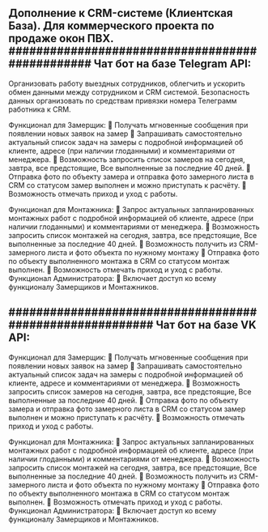 Дополнение к CRM-системе (Клиентская База). 
Для коммерческого проекта по продаже окон ПВХ.
################################################
Чат бот на базе Telegram API:
-------------------------------------------------

Организовать работу выездных сотрудников, облегчить и ускорить обмен данными между сотрудником и CRM системой. Безопасность данных организовать 
по средствам привязки номера Телеграмм работника к CRM.

Функционал для Замерщик:
	Получать мгновенные сообщения при появлении новых заявок на замер
	Запрашивать самостоятельно актуальный список задач на замеры с подробной информацией об клиенте, адресе (при наличии глоданными) и 
комментариями от менеджера.
	Возможность запросить список замеров на сегодня, завтра, все предстоящие, Все выполненные за последние 40 дней.
	Отправка фото по объекту замера и отправка фото замерного листа в CRM со статусом замер выполнен и можно приступать к расчёту.
	Возможность отмечать приход и уход с работы.

Функционал для Монтажника:
	Запрос актуальных запланированных монтажных работ с подробной информацией об клиенте, адресе (при наличии глоданными) и комментариями 
от менеджера.
	Возможность запросить список монтажей на сегодня, завтра, все предстоящие, Все выполненные за последние 40 дней.
	Возможность получить из CRM- замерного листа и фото объекта по нужному монтажу 
	Отправка фото по объекту выполненного монтажа в CRM со статусом монтаж выполнен.
	Возможность отмечать приход и уход с работы.
Функционал Администратора:
	Включает доступ ко всему функционалу Замерщиков и Монтажников.

#########################################################
Чат бот на базе VK API:
---------------------------------------------------------
Функционал для Замерщик:
	Получать мгновенные сообщения при появлении новых заявок на замер
	Запрашивать самостоятельно актуальный список задач на замеры с подробной информацией об клиенте, адресе и комментариями от менеджера.
	Возможность запросить список замеров на сегодня, завтра, все предстоящие, Все выполненные за последние 40 дней.
	Отправка фото по объекту замера и отправка фото замерного листа в CRM со статусом замер выполнен и можно приступать к расчёту.
	Возможность отмечать приход и уход с работы.

Функционал для Монтажника:
	Запрос актуальных запланированных монтажных работ с подробной информацией об клиенте, адресе (при наличии глоданными) и комментариями 
от менеджера.
	Возможность запросить список монтажей на сегодня, завтра, все предстоящие, Все выполненные за последние 40 дней.
	Возможность получить из CRM- замерного листа и фото объекта по нужному монтажу 
	Отправка фото по объекту выполненного монтажа в CRM со статусом монтаж выполнен.
	Возможность отмечать приход и уход с работы.
Функционал Администратора:
	Включает доступ ко всему функционалу Замерщиков и Монтажников.

